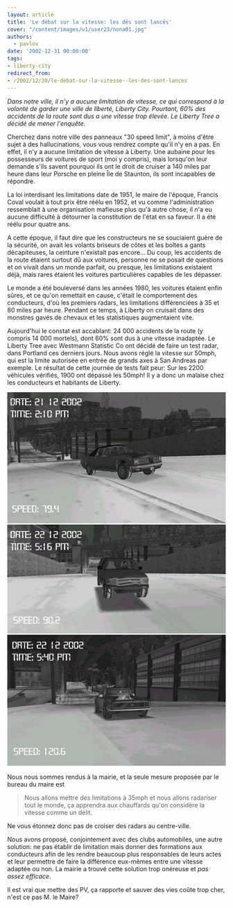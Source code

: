 ```yaml
---
layout: article
title: 'Le débat sur la vitesse: les dés sont lancés'
cover: "/content/images/v1/user23/nona01.jpg"
authors:
  - pavlov
date: '2002-12-31 00:00:00'
tags:
- liberty-city
redirect_from:
- /2002/12/30/le-debat-sur-la-vitesse--les-des-sont-lances
---
```


_Dans notre ville, il n'y a aucune limitation de vitesse, ce qui correspond à la volonté de garder une ville de liberté, Liberty City. Pourtant, 60% des accidents de la route sont dus a une vitesse trop élevée. Le Liberty Tree a décidé de mener l'enquête._

Cherchez dans notre ville des panneaux "30 speed limit", à moins d'être sujet à des hallucinations, vous vous rendrez compte qu'il n'y en a pas. En effet, il n'y a aucune limitation de vitesse à Liberty. Une aubaine pour les possesseurs de voitures de sport (moi y compris), mais lorsqu'on leur demande s'ils savent pourquoi ils ont le droit de cruiser a 140 miles par heure dans leur Porsche en pleine Île de Staunton, ils sont incapables de répondre.

La loi interdisant les limitations date de 1951, le maire de l'époque, Francis Coval voulait à tout prix être réélu en 1952, et vu comme l'administration ressemblait à une organisation mafieuse plus qu'à autre chose, il n'a eu aucune difficulté à détourner la constitution de l'état en sa faveur. Il a été réélu pour quatre ans.

A cette époque, il faut dire que les constructeurs ne se souciaient guère de la sécurité, on avait les volants briseurs de côtes et les boîtes a gants décapiteuses, la ceinture n'existait pas encore... Du coup, les accidents de la route étaient surtout dû aux voitures, personne ne se posait de questions et on vivait dans un monde parfait, ou presque, les limitations existaient déjà, mais rares étaient les voitures particulières capables de les dépasser.

Le monde a été bouleversé dans les années 1980, les voitures étaient enfin sûres, et ce qu'on remettait en cause, c'était le comportement des conducteurs, d'où les premiers radars, les limitations différenciées à 35 et 80 miles par heure. Pendant ce temps, à Liberty on cruisait dans des monstres gavés de chevaux et les statistiques augmentaient vite.

Aujourd'hui le constat est accablant: 24 000 accidents de la route (y compris 14 000 mortels), dont 60% sont dus à une vitesse inadaptée. Le Liberty Tree avec Westmann Statistic Co ont décidé de faire un test radar, dans Portland ces derniers jours. Nous avons réglé la vitesse sur 50mph, qui est la limite autorisée en entrée de grands axes à San Andreas par exemple. Le résultat de cette journée de tests fait peur: Sur les 2200 véhicules vérifiés, 1900 ont dépassé les 50mph! Il y a donc un malaise chez les conducteurs et habitants de Liberty.

![](/content/images/v1/user23/nona02.jpg)
![](/content/images/v1/user23/nona03.jpg)
![](/content/images/v1/user23/nona04.jpg)

Nous nous sommes rendus à la mairie, et la seule mesure proposée par le bureau du maire est

> Nous allons mettre des limitations à 35mph et nous allons radariser tout le monde, ça apprendra aux chauffards qu'on considère la vitesse comme un délit.

Ne vous étonnez donc pas de croiser des radars au centre-ville.

Nous avons proposé, conjointement avec des clubs automobiles, une autre solution: ne pas établir de limitation mais donner des formations aux conducteurs afin de les rendre beaucoup plus responsables de leurs actes et leur permettre de faire la différence eux-mêmes entre une vitesse adaptée ou non. La mairie a trouvé cette solution trop onéreuse et _pas assez efficace_.

Il est vrai que mettre des PV, ça rapporte et sauver des vies coûte trop cher, n'est ce pas M. le Maire?